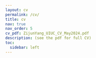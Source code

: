 ```yaml
---
layout: cv
permalink: /cv/
title: cv
nav: true
nav_order: 5
cv_pdf: ZijunYang_UIUC_CV_May2024.pdf
description: (see the pdf for full CV)
toc:
  sidebar: left
---
```

